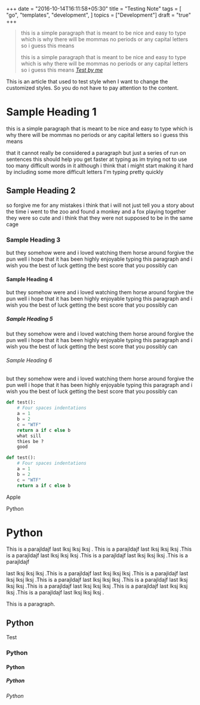 +++
date = "2016-10-14T16:11:58+05:30"
title = "Testing Note"
tags = [
    "go",
    "templates",
    "development",
]
topics = ["Development"]
draft = "true"
+++

> this is a simple paragraph that is meant to be nice and easy to type which is why there will be mommas no periods or any capital letters so i guess this means
>
> this is a simple paragraph that is meant to be nice and easy to type which is why there will be mommas no periods or any capital letters so i guess this means
> <cite>[Test by me][1]</cite>

[1]:http://www.quotedb.com/quotes/2112

This is an article that used to test style when I want to change the customized styles.
So you do not have to pay attention to the content.
<!--more-->
Sample Heading 1
================

this is a simple paragraph that is meant to be nice and easy to type which is why there will be mommas no periods or any capital letters so i guess this means

that it cannot really be considered a paragraph but just a series of run on sentences this should help you get faster at typing as im trying not to use too many difficult words in it although i think that i might start making it hard by including some more difficult letters I'm typing pretty quickly

Sample Heading 2
----------------

so forgive me for any mistakes i think that i will not just tell you a story about the time i went to the zoo and found a monkey and a fox playing together they were so cute and i think that they were not supposed to be in the same cage

### Sample Heading 3

but they somehow were and i loved watching them horse around forgive the pun well i hope that it has been highly enjoyable typing this paragraph and i wish you the best of luck getting the best score that you possibly can 

#### Sample Heading 4

but they somehow were and i loved watching them horse around forgive the pun well i hope that it has been highly enjoyable typing this paragraph and i wish you the best of luck getting the best score that you possibly can 

##### Sample Heading 5

but they somehow were and i loved watching them horse around forgive the pun well i hope that it has been highly enjoyable typing this paragraph and i wish you the best of luck getting the best score that you possibly can 

###### Sample Heading 6

but they somehow were and i loved watching them horse around forgive the pun well i hope that it has been highly enjoyable typing this paragraph and i wish you the best of luck getting the best score that you possibly can

```python
def test():
    # Four spaces indentations 
    a = 1
    b = 2
    c = "WTF"
    return a if c else b
    what sill 
    thies be ?
    good
```

```python
def test():
    # Four spaces indentations
    a = 1
    b = 2
    c = "WTF"
    return a if c else b
```

Apple

Python

Python
======

This is a parajldajf last lksj lksj lksj . This is a parajldajf last lksj lksj lksj .This is a parajldajf last lksj lksj lksj .This is a parajldajf last lksj lksj lksj .This is a parajldajf 

last lksj lksj lksj .This is a parajldajf last lksj lksj lksj .This is a parajldajf last lksj lksj lksj .This is a parajldajf last lksj lksj lksj .This is a parajldajf last lksj lksj lksj .This is a parajldajf last lksj lksj lksj .This is a parajldajf last lksj lksj lksj .This is a parajldajf last lksj lksj lksj .

This is a paragraph.

Python
------

Test

### Python

#### Python

##### Python

###### Python

